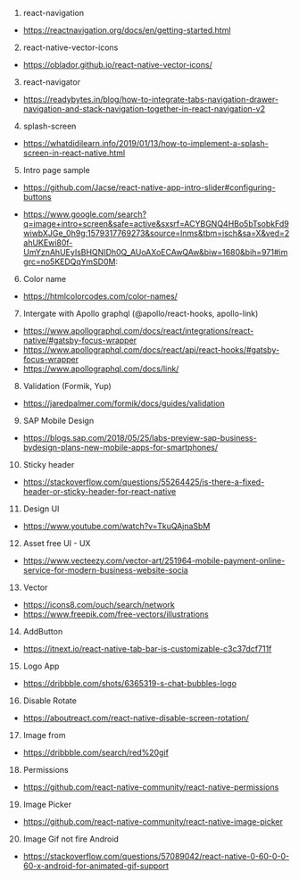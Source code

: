 1. react-navigation

- https://reactnavigation.org/docs/en/getting-started.html

2. react-native-vector-icons

- https://oblador.github.io/react-native-vector-icons/

3. react-navigator

- https://readybytes.in/blog/how-to-integrate-tabs-navigation-drawer-navigation-and-stack-navigation-together-in-react-navigation-v2

4. splash-screen

- https://whatdidilearn.info/2019/01/13/how-to-implement-a-splash-screen-in-react-native.html

5. Intro page sample

- https://github.com/Jacse/react-native-app-intro-slider#configuring-buttons

- https://www.google.com/search?q=image+intro+screen&safe=active&sxsrf=ACYBGNQ4HBo5bTsobkFd9wiwbXJGe_0h9g:1579317769273&source=lnms&tbm=isch&sa=X&ved=2ahUKEwi80f-UmYznAhUEyIsBHQNIDh0Q_AUoAXoECAwQAw&biw=1680&bih=971#imgrc=no5KEDQqYmSD0M:

6. Color name

- https://htmlcolorcodes.com/color-names/

7. Intergate with Apollo graphql (@apollo/react-hooks, apollo-link)

- https://www.apollographql.com/docs/react/integrations/react-native/#gatsby-focus-wrapper
- https://www.apollographql.com/docs/react/api/react-hooks/#gatsby-focus-wrapper
- https://www.apollographql.com/docs/link/

8. Validation (Formik, Yup)

- https://jaredpalmer.com/formik/docs/guides/validation

9. SAP Mobile Design

- https://blogs.sap.com/2018/05/25/labs-preview-sap-business-bydesign-plans-new-mobile-apps-for-smartphones/

10. Sticky header

- https://stackoverflow.com/questions/55264425/is-there-a-fixed-header-or-sticky-header-for-react-native

11. Design UI

- https://www.youtube.com/watch?v=TkuQAjnaSbM

12. Asset free UI - UX

- https://www.vecteezy.com/vector-art/251964-mobile-payment-online-service-for-modern-business-website-socia

13. Vector

- https://icons8.com/ouch/search/network
- https://www.freepik.com/free-vectors/illustrations

14. AddButton

- https://itnext.io/react-native-tab-bar-is-customizable-c3c37dcf711f

15. Logo App

- https://dribbble.com/shots/6365319-s-chat-bubbles-logo

16. Disable Rotate

- https://aboutreact.com/react-native-disable-screen-rotation/

17. Image from

- https://dribbble.com/search/red%20gif

18. Permissions

- https://github.com/react-native-community/react-native-permissions

19. Image Picker

- https://github.com/react-native-community/react-native-image-picker

20. Image Gif not fire Android

- https://stackoverflow.com/questions/57089042/react-native-0-60-0-0-60-x-android-for-animated-gif-support
